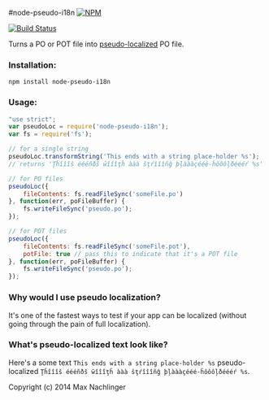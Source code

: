 #node-pseudo-i18n
[![NPM](https://nodei.co/npm/node-pseudo-i18n.png)](https://nodei.co/npm/node-pseudo-i18n/)

[![Build Status](https://travis-ci.org/maxnachlinger/node-pseudo-i18n.png?branch=master)](https://travis-ci.org/maxnachlinger/node-pseudo-i18n)

Turns a PO or POT file into [pseudo-localized](http://en.wikipedia.org/wiki/Pseudolocalization) PO file.
### Installation:
```
npm install node-pseudo-i18n
```
### Usage:
```javascript
"use strict";
var pseudoLoc = require('node-pseudo-i18n');
var fs = require('fs');

// for a single string
pseudoLoc.transformString('This ends with a string place-holder %s');
// returns 'Ţĥîîîš éééñðš ŵîîîţĥ ààà šţŕîîîñĝ þļàààçééé-ĥôôôļðéééŕ %s'

// for PO files
pseudoLoc({
    fileContents: fs.readFileSync('someFile.po')
}, function(err, poFileBuffer) {
    fs.writeFileSync('pseudo.po');
});

// for POT files
pseudoLoc({
    fileContents: fs.readFileSync('someFile.pot'),
    potFile: true // pass this to indicate that it's a POT file
}, function(err, poFileBuffer) {
    fs.writeFileSync('pseudo.po');
});
```

### Why would I use pseudo localization?
It's one of the fastest ways to test if your app can be localized (without going through the pain of full localization). 

### What's pseudo-localized text look like?
Here's a some text ``This ends with a string place-holder %s`` pseudo-localized ``Ţĥîîîš éééñðš ŵîîîţĥ ààà šţŕîîîñĝ þļàààçééé-ĥôôôļðéééŕ %s``.

Copyright (c) 2014 Max Nachlinger
